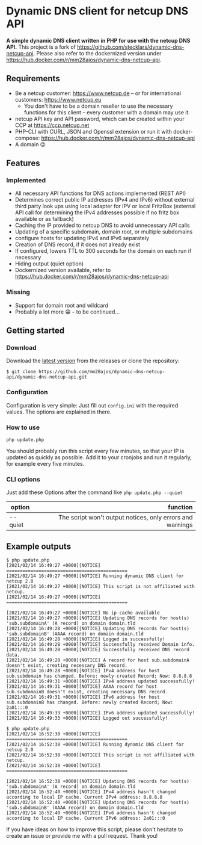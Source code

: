 # Dynamic DNS client for netcup DNS API
**A simple dynamic DNS client written in PHP for use with the netcup DNS API.** This project is a fork of https://github.com/stecklars/dynamic-dns-netcup-api. Please also refer to the dockernized version under https://hub.docker.com/r/mm28ajos/dynamic-dns-netcup-api.

## Requirements
* Be a netcup customer: https://www.netcup.de – or for international customers: https://www.netcup.eu
  * You don't have to be a domain reseller to use the necessary functions for this client – every customer with a domain may use it.
* netcup API key and API password, which can be created within your CCP at https://ccp.netcup.net
* PHP-CLI with CURL, JSON and Openssl extension or run it with docker-compose: https://hub.docker.com/r/mm28ajos/dynamic-dns-netcup-api
* A domain :wink:

## Features
### Implemented
* All necessary API functions for DNS actions implemented (REST API)
* Determines correct public IP addresses (IPv4 and IPv6) without external third party look ups using local adapter for IPV or local FritzBox (external API call for determining the IPv4 addresses possible if no fritz box available or as fallback)
* Caching the IP provided to netcup DNS to avoid unnecessary API calls
* Updating of a specific subdomain, domain root, or multiple subdomains
* configure hosts for updating IPv4 and IPv6 separately
* Creation of DNS record, if it does not already exist
* If configured, lowers TTL to 300 seconds for the domain on each run if necessary
* Hiding output (quiet option)
* Dockernized version available, refer to https://hub.docker.com/r/mm28ajos/dynamic-dns-netcup-api

### Missing
* Support for domain root and wildcard
* Probably a lot more :grin: – to be continued...

## Getting started
### Download
Download the [latest version](https://github.com/mm28ajos/dynamic-dns-netcup-api/releases/latest) from the releases or clone the repository:

`$ git clone https://github.com/mm28ajos/dynamic-dns-netcup-api/dynamic-dns-netcup-api.git`

### Configuration
Configuration is very simple: Just fill out `config.ini` with the required values. The options are explained in there.

### How to use
`php update.php`

You should probably run this script every few minutes, so that your IP is updated as quickly as possible. Add it to your cronjobs and run it regularly, for example every five minutes.

### CLI options
Just add these Options after the command like `php update.php --quiet`

| option        | function                                                  |
| ------------- |----------------------------------------------------------:|
| --quiet       | The script won't output notices, only errors and warnings |

## Example outputs
```
$ php update.php
[2021/02/14 16:49:27 +0000][NOTICE] =============================================
[2021/02/14 16:49:27 +0000][NOTICE] Running dynamic DNS client for netcup 2.0
[2021/02/14 16:49:27 +0000][NOTICE] This script is not affiliated with netcup.
[2021/02/14 16:49:27 +0000][NOTICE] =============================================

[2021/02/14 16:49:27 +0000][NOTICE] No ip cache available
[2021/02/14 16:49:27 +0000][NOTICE] Updating DNS records for host(s) 'sub.subdomainA' (A record) on domain domain.tld
[2021/02/14 16:49:28 +0000][NOTICE] Updating DNS records for host(s) 'sub.subdomainB' (AAAA record) on domain domain.tld
[2021/02/14 16:49:28 +0000][NOTICE] Logged in successfully!
[2021/02/14 16:49:28 +0000][NOTICE] Successfully received Domain info.
[2021/02/14 16:49:28 +0000][NOTICE] Successfully received DNS record data.
[2021/02/14 16:49:28 +0000][NOTICE] A record for host sub.subdomainA doesn't exist, creating necessary DNS record.
[2021/02/14 16:49:28 +0000][NOTICE] IPv4 address for host sub.subdomain has changed. Before: newly created Record; Now: 8.8.8.8
[2021/02/14 16:49:31 +0000][NOTICE] IPv4 address updated successfully!
[2021/02/14 16:49:31 +0000][NOTICE] AAAA record for host sub.subdomainB doesn't exist, creating necessary DNS record.
[2021/02/14 16:49:31 +0000][NOTICE] IPv6 address for host sub.subdomainB has changed. Before: newly created Record; Now: 2a01:::0
[2021/02/14 16:49:33 +0000][NOTICE] IPv6 address updated successfully!
[2021/02/14 16:49:33 +0000][NOTICE] Logged out successfully!
```
```
$ php update.php
[2021/02/14 16:52:38 +0000][NOTICE] =============================================
[2021/02/14 16:52:38 +0000][NOTICE] Running dynamic DNS client for netcup 2.0
[2021/02/14 16:52:38 +0000][NOTICE] This script is not affiliated with netcup.
[2021/02/14 16:52:38 +0000][NOTICE] =============================================

[2021/02/14 16:52:38 +0000][NOTICE] Updating DNS records for host(s) 'sub.subdomainA' (A record) on domain domain.tld
[2021/02/14 16:52:40 +0000][NOTICE] IPv4 address hasn't changed according to local IP cache. Current IPv4 address: 8.8.8.8
[2021/02/14 16:52:40 +0000][NOTICE] Updating DNS records for host(s) 'sub.subdomainB' (AAAA record) on domain domain.tld
[2021/02/14 16:52:40 +0000][NOTICE] IPv6 address hasn't changed according to local IP cache. Current IPv6 address: 2a01:::0
```

If you have ideas on how to improve this script, please don't hesitate to create an issue or provide me with a pull request. Thank you!